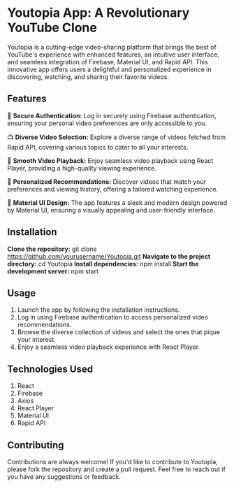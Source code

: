 # Youtopia App: A Revolutionary YouTube Clone

Youtopia is a cutting-edge video-sharing platform that brings the best of YouTube's experience with enhanced features, an intuitive user interface, and seamless integration of Firebase, Material UI, and Rapid API. This innovative app offers users a delightful and personalized experience in discovering, watching, and sharing their favorite videos.

## Features

🔐 **Secure Authentication:** Log in securely using Firebase authentication, ensuring your personal video preferences are only accessible to you.

📺 **Diverse Video Selection:** Explore a diverse range of videos fetched from Rapid API, covering various topics to cater to all your interests.

🎥 **Smooth Video Playback:** Enjoy seamless video playback using React Player, providing a high-quality viewing experience.

🎉 **Personalized Recommendations:** Discover videos that match your preferences and viewing history, offering a tailored watching experience.

🌟 **Material UI Design:** The app features a sleek and modern design powered by Material UI, ensuring a visually appealing and user-friendly interface.

## Installation

**Clone the repository:** git clone https://github.com/yourusername/Youtopia.git
**Navigate to the project directory:** cd Youtopia
**Install dependencies:** npm install
**Start the development server:** npm start

## Usage

1. Launch the app by following the installation instructions.
2. Log in using Firebase authentication to access personalized video recommendations.
3. Browse the diverse collection of videos and select the ones that pique your interest.
4. Enjoy a seamless video playback experience with React Player.

## Technologies Used

1. React
2. Firebase
3. Axios
4. React Player
5. Material UI
6. Rapid API

## Contributing

Contributions are always welcome! If you'd like to contribute to Youtopia, please fork the repository and create a pull request. Feel free to reach out if you have any suggestions or feedback.
